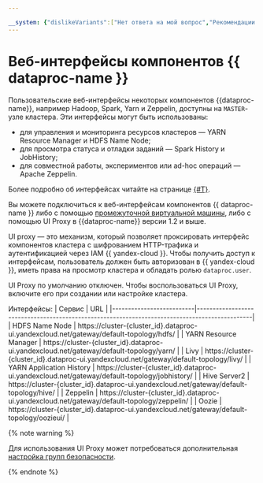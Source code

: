 ```yaml
---

__system: {"dislikeVariants":["Нет ответа на мой вопрос","Рекомендации не помогли","Содержание не соответсвует заголовку","Другое"]}
---
```

# Веб-интерфейсы компонентов {{ dataproc-name }}

Пользовательские веб-интерфейсы некоторых компонентов {{dataproc-name}}, например Hadoop, Spark, Yarn и Zeppelin, доступны на `MASTER`-узле кластера. Эти интерфейсы могут быть использованы:

* для управления и мониторинга ресурсов кластеров — YARN Resource Manager и HDFS Name Node;
* для просмотра статуса и отладки заданий — Spark History и JobHistory;
* для совместной работы, экспериментов или ad-hoc операций — Apache Zeppelin.

Более подробно об интерфейсах читайте на странице [{#T}](./interfaces.md).

Вы можете подключиться к веб-интерфейсам компонентов {{ dataproc-name }} либо с помощью [промежуточной виртуальной машины](./interfaces.md), либо с помощью UI Proxy в {{dataproc-name}} версии 1.2 и выше.

UI proxy — это механизм, который позволяет проксировать интерфейс компонентов кластера с шифрованием HTTP-трафика и аутентификацией через IAM {{ yandex-cloud }}. Чтобы получить доступ к интерфейсам, пользователь должен быть авторизован в {{ yandex-cloud }}, иметь права на просмотр кластера и обладать ролью `dataproc.user`.

UI Proxy по умолчанию отключен. Чтобы воспользоваться UI Proxy, включите его при создании или настройке кластера.

Интерфейсы:
| Сервис                   | URL                                                                                           |
|--------------------------|-----------------------------------------------------------------------------------------------|
| HDFS Name Node           | https://cluster-{cluster_id}.dataproc-ui.yandexcloud.net/gateway/default-topology/hdfs/       |
| YARN Resource Manager    | https://cluster-{cluster_id}.dataproc-ui.yandexcloud.net/gateway/default-topology/yarn/       |
| Livy                     | https://cluster-{cluster_id}.dataproc-ui.yandexcloud.net/gateway/default-topology/livy/       |
| YARN Application History | https://cluster-{cluster_id}.dataproc-ui.yandexcloud.net/gateway/default-topology/jobhistory/ |
| Hive Server2             | https://cluster-{cluster_id}.dataproc-ui.yandexcloud.net/gateway/default-topology/hive/       |
| Zeppelin                 | https://cluster-{cluster_id}.dataproc-ui.yandexcloud.net/gateway/default-topology/zeppelin/   |
| Oozie                    | https://cluster-{cluster_id}.dataproc-ui.yandexcloud.net/gateway/default-topology/oozieui/    |

{% note warning %}

Для использования UI Proxy может потребоваться дополнительная [настройка групп безопасности](../operations/connect.md).

{% endnote %}
